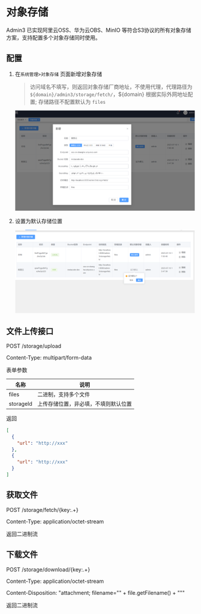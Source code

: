 # 对象存储

Admin3 已实现阿里云OSS、华为云OBS、MinIO 等符合S3协议的所有对象存储方案，支持配置多个对象存储同时使用。

## 配置

1. 在`系统管理>对象存储` 页面新增对象存储

   > 访问域名不填写，则返回对象存储厂商地址，不使用代理，代理路径为 `${domain}/admin3/storage/fetch/`，${domain} 根据实际外网地址配置;
   > 存储路径不配置默认为 `files`

   ![](image/storage.png)

2. 设置为默认存储位置

   ![img.png](image/mark-as-default.png)

## 文件上传接口

POST /storage/upload

Content-Type: multipart/form-data

表单参数

| 名称        | 说明                 |
|-----------|--------------------|
| files     | 二进制，支持多个文件         |
| storageId | 上传存储位置，非必填，不填则默认位置 |

返回

```json lines
[
  {
    "url": "http://xxx"
  },
  {
    "url": "http://xxx"
  }
]
```

## 获取文件

POST /storage/fetch/{key:.+}

Content-Type: application/octet-stream

返回二进制流

## 下载文件

POST /storage/download/{key:.+}


Content-Type: application/octet-stream

Content-Disposition: "attachment; filename=\"" + file.getFilename() + "\""

返回二进制流
